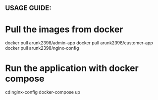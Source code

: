 ## USAGE GUIDE:

# Pull the images from docker
docker pull arunk2398/admin-app
docker pull arunk2398/customer-app   
docker pull arunk2398/nginx-config  

# Run the application with docker compose
cd nginx-config
docker-compose up
